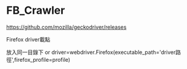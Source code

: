 # FB_Crawler
https://github.com/mozilla/geckodriver/releases

Firefox driver載點

放入同一目錄下 or driver=webdriver.Firefox(executable_path='driver路徑',firefox_profile=profile)
